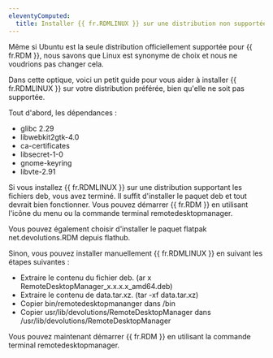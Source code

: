 ```yaml
---
eleventyComputed:
  title: Installer {{ fr.RDMLINUX }} sur une distribution non supportée
---
```

Même si Ubuntu est la seule distribution officiellement supportée pour {{ fr.RDM }}, nous savons que Linux est synonyme de choix et nous ne voudrions pas changer cela.

Dans cette optique, voici un petit guide pour vous aider à installer {{ fr.RDMLINUX }} sur votre distribution préférée, bien qu'elle ne soit pas supportée.

Tout d'abord, les dépendances :

* glibc 2.29
* libwebkit2gtk-4.0
* ca-certificates
* libsecret-1-0
* gnome-keyring
* libvte-2.91

Si vous installez {{ fr.RDMLINUX }} sur une distribution supportant les fichiers deb, vous avez terminé. Il suffit d'installer le paquet deb et tout devrait bien fonctionner. Vous pouvez démarrer {{ fr.RDM }} en utilisant l'icône du menu ou la commande terminal remotedesktopmanager.

Vous pouvez également choisir d'installer le paquet flatpak net.devolutions.RDM depuis flathub.

Sinon, vous pouvez installer manuellement {{ fr.RDMLINUX }} en suivant les étapes suivantes :

* Extraire le contenu du fichier deb. (ar x RemoteDesktopManager_x.x.x.x_amd64.deb)
* Extraire le contenu de data.tar.xz. (tar -xf data.tar.xz)
* Copier bin/remotedesktopmananger dans /bin
* Copier usr/lib/devolutions/RemoteDesktopManager dans /usr/lib/devolutions/RemoteDesktopManager

Vous pouvez maintenant démarrer {{ fr.RDM }} en utilisant la commande terminal remotedesktopmanager.
